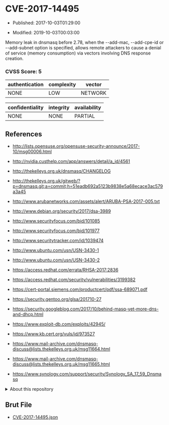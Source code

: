 # CVE-2017-14495

- Published: 2017-10-03T01:29:00

- Modified: 2019-10-03T00:03:00

Memory leak in dnsmasq before 2.78, when the --add-mac, --add-cpe-id or --add-subnet option is specified, allows remote attackers to cause a denial of service (memory consumption) via vectors involving DNS response creation.

### CVSS Score: **5**

| authentication | complexity | vector |
| --- | --- | --- |
| NONE | LOW | NETWORK |

| confidentiality | integrity | availability |
| --- | --- | --- |
| NONE | NONE | PARTIAL |

## References

* http://lists.opensuse.org/opensuse-security-announce/2017-10/msg00006.html

* http://nvidia.custhelp.com/app/answers/detail/a_id/4561

* http://thekelleys.org.uk/dnsmasq/CHANGELOG

* http://thekelleys.org.uk/gitweb/?p=dnsmasq.git;a=commit;h=51eadb692a5123b9838e5a68ecace3ac579a3a45

* http://www.arubanetworks.com/assets/alert/ARUBA-PSA-2017-005.txt

* http://www.debian.org/security/2017/dsa-3989

* http://www.securityfocus.com/bid/101085

* http://www.securityfocus.com/bid/101977

* http://www.securitytracker.com/id/1039474

* http://www.ubuntu.com/usn/USN-3430-1

* http://www.ubuntu.com/usn/USN-3430-2

* https://access.redhat.com/errata/RHSA-2017:2836

* https://access.redhat.com/security/vulnerabilities/3199382

* https://cert-portal.siemens.com/productcert/pdf/ssa-689071.pdf

* https://security.gentoo.org/glsa/201710-27

* https://security.googleblog.com/2017/10/behind-masq-yet-more-dns-and-dhcp.html

* https://www.exploit-db.com/exploits/42945/

* https://www.kb.cert.org/vuls/id/973527

* https://www.mail-archive.com/dnsmasq-discuss@lists.thekelleys.org.uk/msg11664.html

* https://www.mail-archive.com/dnsmasq-discuss@lists.thekelleys.org.uk/msg11665.html

* https://www.synology.com/support/security/Synology_SA_17_59_Dnsmasq

<details>
<summary>About this repository</summary> 

  This repository is part of the project [Live Hack CVE](https://github.com/Live-Hack-CVE). Main website can be found [www.live-hack.org](https://www.live-hack.org) 
  
  Made by [Sn0wAlice](https://github.com/Sn0wAlice) for the people that care about security and need to have a feed of the latest CVEs. Hope you enjoy it, don't forget to star the repo and follow me on [Twitter](https://twitter.com/Sn0wAlice) and [Github](https://github.com/Sn0wAlice). And that is my [personnal website](https://www.alice-snow.me/)

  - [Home Page](https://github.com/Live-Hack-CVE)
  - [Framework](https://github.com/Live-Hack-CVE/cve-framework)
  - [CVE database](https://github.com/Live-Hack-CVE/full_database)
  - [Changelog](https://github.com/Live-Hack-CVE/Changelog)
</details>

## Brut File

* [CVE-2017-14495.json](https://raw.githubusercontent.com/Live-Hack-CVE/full_database/main/cves/2017/CVE-2017-14495.json)

